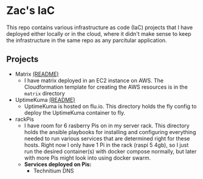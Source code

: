 # Zac's IaC

This repo contains various infrastructure as code (IaC) projects that I have deployed either locally or in the cloud, where it didn't make sense to keep the infrastructure in the same repo as any parcitular application.

## Projects

- Matrix [(README)](matrix/README.md)
  - I have matrix deployed in an EC2 instance on AWS. The Cloudformation template for creating the AWS resources is in the `matrix` directory
- UptimeKuma [(README)](./uptime-kuma/README.md)
  - UptimeKuma is hosted on flu.io. This directory holds the fly config to deploy the UptimeKuma container to fly.
- rackPis
  - I have room for 6 rasberry Pis on in my server rack. This directory holds the ansible playbooks for installing and configuring everything needed to run various services that are determined right for these hosts. Right now I only have 1 Pi in the rack (raspi 5 4gb), so I just run the desired container(s) with docker compose normally, but later with more Pis might look into using docker swarm.
  - **Services deployed on Pis:**
    - Technitium DNS
